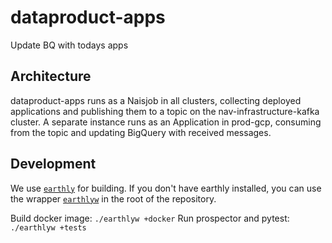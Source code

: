 # dataproduct-apps

Update BQ with todays apps

## Architecture

dataproduct-apps runs as a Naisjob in all clusters, collecting deployed applications and publishing them to a topic on the nav-infrastructure-kafka cluster.
A separate instance runs as an Application in prod-gcp, consuming from the topic and updating BigQuery with received messages.

## Development

We use [`earthly`](https://earthly.dev) for building.
If you don't have earthly installed, you can use the wrapper [`earthlyw`](https://github.com/mortenlj/earthlyw) in the root of the repository.

Build docker image: `./earthlyw +docker`
Run prospector and pytest: `./earthlyw +tests`
